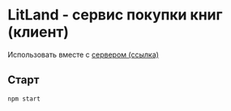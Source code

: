 # LitLand - сервис покупки книг (клиент)

Использовать вместе с [сервером (ссылка)](https://github.com/DzeinX/LitLand-server)

## Старт
```
npm start
```